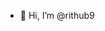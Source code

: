 - 👋 Hi, I’m @rithub9


<!---DevOps Engineer | Cloud & Infrastructure Automation | Kubernetes | Terraform | CI/CD")
rithub9/rithub9 is a ✨ special ✨ repository because its `README.md` (this file) appears on your GitHub profile.
You can click the Preview link to take a look at your changes.
--->
